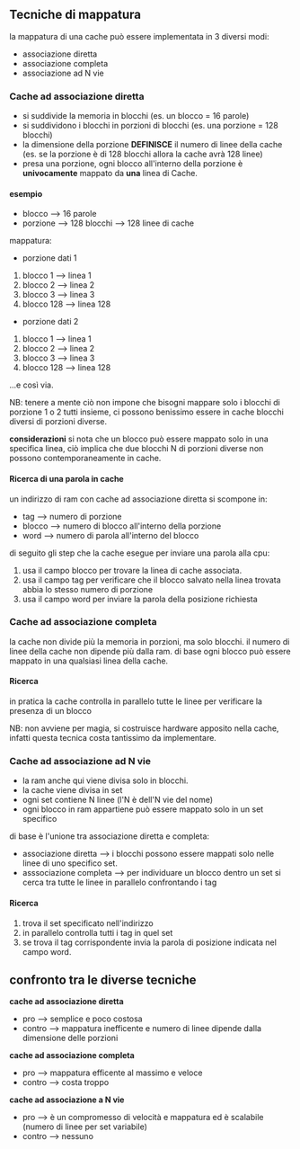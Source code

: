 ## Tecniche di mappatura
la mappatura di una cache può essere implementata in 3 diversi modi:
* associazione diretta
* associazione completa
* associazione ad N vie


### Cache ad associazione diretta
* si suddivide la memoria in blocchi (es. un blocco = 16 parole)
* si suddividono i blocchi in porzioni di blocchi (es. una porzione = 128 blocchi)
* la dimensione della porzione **DEFINISCE** il numero di linee della cache (es. se la porzione è di 128 blocchi allora la cache avrà 128 linee)
* presa una porzione, ogni blocco all'interno della porzione è **univocamente** mappato da **una** linea di Cache.

#### esempio
* blocco --> 16 parole
* porzione --> 128 blocchi --> 128 linee di cache

mappatura:
* porzione dati 1
 1. blocco 1 --> linea 1
 2. blocco 2 --> linea 2
 3. blocco 3 --> linea 3
 4. blocco 128 --> linea 128
* porzione dati 2
 1. blocco 1 --> linea 1
 2. blocco 2 --> linea 2
 3. blocco 3 --> linea 3
 4. blocco 128 --> linea 128

...e così via.

NB: tenere a mente ciò non impone che bisogni mappare solo i blocchi di porzione 1 o 2 tutti insieme, ci possono benissimo essere in cache blocchi diversi di porzioni diverse.

**considerazioni**
si nota che un blocco può essere mappato solo in una specifica linea, ciò implica che due blocchi N di porzioni diverse non possono contemporaneamente in cache.


#### **Ricerca di una parola in cache**
un indirizzo di ram con cache ad associazione diretta si scompone in:
* tag --> numero di porzione
* blocco --> numero di blocco all'interno della porzione
* word --> numero di parola all'interno del blocco

di seguito gli step che la cache esegue per inviare una parola alla cpu:

1. usa il campo blocco per trovare la linea di cache associata.
2. usa il campo tag per verificare che il blocco salvato nella linea trovata abbia lo stesso numero di porzione
3. usa il campo word per inviare la parola della posizione richiesta


### Cache ad associazione completa
la cache non divide più la memoria in porzioni, ma solo blocchi.
il numero di linee della cache non dipende più dalla ram.
di base ogni blocco può essere mappato in una qualsiasi linea della cache.


#### **Ricerca**
in pratica la cache controlla in parallelo tutte le linee per verificare la presenza di un blocco

NB: non avviene per magia, si costruisce hardware apposito nella cache, infatti questa tecnica costa tantissimo da implementare.


### Cache ad associazione ad N vie

* la ram anche qui viene divisa solo in blocchi.
* la cache viene divisa in set
* ogni set contiene N linee (l'N è dell'N vie del nome)
* ogni blocco in ram appartiene può essere mappato solo in un set specifico

di base è l'unione tra associazione diretta e completa:
* associazione diretta --> i blocchi possono essere mappati solo nelle linee di uno specifico set.
* asssociazione completa --> per individuare un blocco dentro un set si cerca tra tutte le linee in parallelo confrontando i tag

#### **Ricerca**
1. trova il set specificato nell'indirizzo
2. in parallelo controlla tutti i tag in quel set
3. se trova il tag corrispondente invia la parola di posizione indicata nel campo word.


## confronto tra le diverse tecniche

**cache ad associazione diretta**
* pro --> semplice e poco costosa
* contro --> mappatura inefficente e numero di linee dipende dalla dimensione delle porzioni

**cache ad associazione completa**
* pro --> mappatura efficente al massimo e veloce
* contro --> costa troppo

**cache ad associazione a N vie**
* pro --> è un compromesso di velocità e mappatura ed è scalabile (numero di linee per set variabile)
* contro --> nessuno

